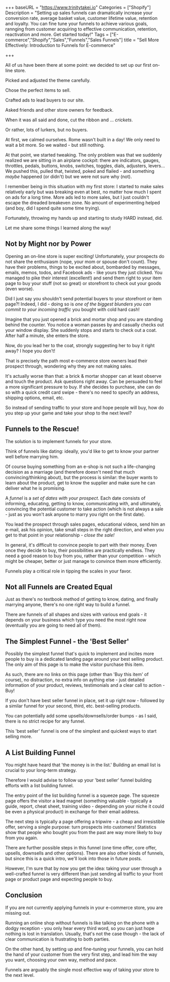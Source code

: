 +++
baseURL = "https://www.trinitytakei.io"
Categories = ["Shopify"]
Description = "Setting up sales funnels can dramatically increase your conversion rate, average basket value, customer lifetime value, retention and loyalty. You can fine tune your funnels to achieve various goals, rannging from customer acquiring to effective communication, retention, reactivation and more. Get started today!"
Tags = ["E-commerce","Shopify","Sales","Funnels","Sales Funnels"]
title = "Sell More Effectively: Introduction to Funnels for E-commerce"

+++

All of us have been there at some point: we decided to set up our first on-line store. 

Picked and adjusted the theme carefully. 

Chose the perfect items to sell.

Crafted ads to lead buyers to our site.

Asked friends and other store owners for feedback.

When it was all said and done, cut the ribbon and ... _crickets_. 

Or rather, lots of lurkers, but no buyers. 

At first, we calmed ourselves. Rome wasn't built in a day! We only need to wait a bit more. So we waited - but still nothing.

At that point, we started tweaking. The only problem was that we suddenly realized we are sitting in an airplane cockpit: there are indicators, gauges, throttles, pedals, buttons, knobs, switches, toggles, dials, adjusters, levers... We pushed this, pulled that, twisted, poked and flailed - and something *maybe* happened (or didn't) but we were not sure why (not).

I remember being in this situation with my first store: I started to make sales relatively early but was breaking even at best, no matter how much I spent on ads for a long time. More ads led to more sales, but I just couldn't escape the dreaded breakeven zone. No amount of experimenting helped (and boy, did I spend quite some time trying). 

Fortunately, throwing my hands up and starting to study HARD instead, did.

Let me share some things I learned along the way!

## Not by Might nor by Power


Opening an on-line store is super exciting! Unfortunately, your prospects do not share the enthusiasm (nope, your mom or spouse don't count). They have their problems, things to be excited about, bombarded by messages, emails, memos, todos, and Facebook ads - like yours they just clicked. You managed to pike their interest (excellent!) and send them right to your item page to buy your stuff (not so great) or storefront to check out your goods (even worse). 

Did I just say you shouldn't send potential buyers to your storefront or item page?! Indeed, I did - doing so is *one of the biggest blunders you can commit to your incoming traffic*  you bought with cold hard cash!

Imagine that you just opened a brick and mortar shop and you are standing behind the counter. You notice a woman passes by and casually checks out your window display. She suddenly stops and starts to check out a coat. After half a minute, she enters the store.

Now, do you lead her to the coat, strongly suggesting her to buy it right away? I hope you don't!
  
That is precisely the path most e-commerce store owners lead their prospect through, wondering why they are not making sales.

It's actually worse than that: a brick & mortar shopper can at least observe and touch the product. Ask questions right away. Can be persuaded to feel a more significant pressure to buy. If she decides to purchase, she can do so with a quick credit card swipe - there's no need to specify an address, shipping options, email, etc.

So instead of sending traffic to your store and hope people will buy, how do you step up your game and take your shop to the next level?

## Funnels to the Rescue!


The solution is to implement funnels for your store.

Think of funnels like dating: ideally, you'd like to get to know your partner well before marrying him.

Of course buying something from an e-shop is not such a life-changing decision as a marriage (and therefore doesn't need that much convincing/thinking about), but the process is similar: the buyer wants to learn about the product, get to know the supplier and make sure he can deliver what he is promising. 

A *funnel* is a _set of dates with your prospect_. Each date consists of informing, educating, getting to know, communicating with, and ultimately, convincing the potential customer to take action (which is not always a sale - just as you won't ask anyone to marry you right on the first date). 

You lead the prospect through sales pages, educational videos, send him an e-mail, ask his opinion, take small steps in the right direction, and when you get to that point in your relationship - _close the sale!_

In general, it's difficult to convince people to part with their money. Even once they decide to buy, their possibilities are practically endless. They need a good reason to buy from you, rather than your competition - which might be cheaper, better or just manage to convince them more efficiently.

Funnels play a critical role in tipping the scales in your favor.

## Not all Funnels are Created Equal


Just as there's no textbook method of getting to know, dating, and finally marrying anyone, there's no one right way to build a funnel. 

There are funnels of all shapes and sizes with various end goals - it depends on your business which type you need the most right now (eventually you are going to need all of them).

## The Simplest Funnel - the 'Best Seller'


Possibly the simplest funnel that's quick to implement and incites more people to buy is a dedicated landing page around your best selling product. The only aim of this page is to make the visitor purchase this item. 

As such, there are no links on this page (other than 'Buy this item' of course), no distraction, no extra info on aything else - just detailed information of your product, reviews, testimonials and a clear call to action - Buy!

If you don't have best seller funnel in place, set it up right now - followed by a similar funnel for your second, third, etc. best-selling products.

You can potentially add some upsells/downsells/order bumps - as I said, there is no strict recipe for any funnel.

This 'best seller' funnel is one of the simplest and quickest ways to start selling more.

## A List Building Funnel

You might have heard that 'the money is in the list.' Building an email list is crucial to your long-term strategy.

Therefore I would advise to follow up your 'best seller' funnel building efforts with a list building funnel.

The entry point of the list building funnel is a squeeze page. The squeeze page offers the visitor a lead magnet (something valuable - typically a guide, report, cheat sheet, training video - depending on your niche it could be even a physical product) in exchange for their email address.

The next step is typically a page offering a tripwire - a cheap and irresistible offer, serving a single purpose: turn prospects into customers! Statistics show that people who bought you from the past are way more likely to buy from you again. 

There are further possible steps in this funnel (one time offer, core offer, upsells, downsells and other options). There are also other kinds of funnels, but since this is a quick intro, we'll look into those in future posts.
 
However, I'm sure that by now you get the idea: taking your user through a well-crafted funnel is very different than just sending all traffic to your front page or product page and expecting people to buy.

## Conclusion

If you are not currently applying funnels in your e-commerce store, you are missing out.

Running an online shop without funnels is like talking on the phone with a dodgy reception - you only hear every third word, so you can just hope nothing is lost in translation. Usually, that's not the case though - the lack of clear communication is frustrating to both parties.

On the other hand, by setting up and fine-tuning your funnels, you can hold the hand of your customer from the very first step, and lead him the way you want, choosing your own way, method and pace.

Funnels are arguably the single most effective way of taking your store to the next level.

